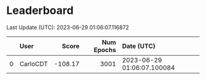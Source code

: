# Leaderboard 

Last Update (UTC): 2023-06-29 01:06:07.116872

|    | User     |   Score |   Num Epochs | Date (UTC)                 |
|---:|:---------|--------:|-------------:|:---------------------------|
|  0 | CarloCDT | -108.17 |         3001 | 2023-06-29 01:06:07.100084 |
